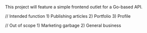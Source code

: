 This project will feature a simple frontend outlet for a Go-based API.

// Intended function
    1) Publishing articles
    2) Portfolio
    3) Profile
    
// Out of scope
    1) Marketing garbage
    2) General business
